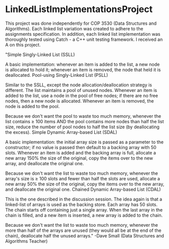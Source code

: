 # LinkedListImplementationsProject
This project was done independently for COP 3530 (Data Structures and Algorithms). Each linked list variation was created to adhere to the assignments specification. In addition, each linked list implementation was thoroughly tested using Catch - a C++ unit testing framework. I received an A on this project.

"Simple Singly-Linked List (SSLL)

A basic implementation: whenever an item is added to the list, a new node is allocated to hold it; whenever an item is removed, the node that held it is deallocated.
Pool-using Singly-Linked List (PSLL)

Similar to the SSLL, except the node allocation/deallocation strategy is different. The list maintains a pool of unused nodes. Whenever an item is added to the list, use a node in the pool of free nodes; if there are no free nodes, then a new node is allocated. Whenever an item is removed, the node is added to the pool.

Because we don't want the pool to waste too much memory, whenever the list contains ≥ 100 items AND the pool contains more nodes than half the list size, reduce the number of pool nodes to half the list size (by deallocating the excess).
Simple Dynamic Array-based List (SDAL)

A basic implementation: the initial array size is passed as a parameter to the constructor; if no value is passed then default to a backing array with 50 slots. Whenever an item is added and the backing array is full, allocate a new array 150% the size of the original, copy the items over to the new array, and deallocate the original one.

Because we don't want the list to waste too much memory, whenever the array's size is ≥ 100 slots and fewer than half the slots are used, allocate a new array 50% the size of the original, copy the items over to the new array, and deallocate the original one.
Chained Dynamic Array-based List (CDAL)

This is the one described in the discussion session. The idea again is that a linked-list of arrays is used as the backing store. Each array has 50 slots. The chain starts off containing just a single array. When the last array in the chain is filled, and a new item is inserted, a new array is added to the chain.

Because we don't want the list to waste too much memory, whenever the more than half of the arrays are unused (they would all be at the end of the chain), deallocate half the unused arrays."
-Dave Small (Data Structures and Algorithms Teacher)
